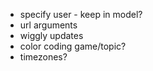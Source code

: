 - specify user - keep in model?
- url arguments
- wiggly updates
- color coding game/topic?
- timezones?
